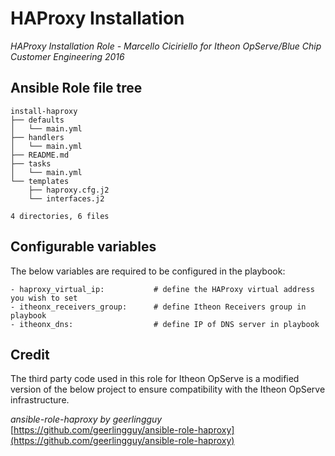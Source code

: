 HAProxy Installation
================================================

*HAProxy Installation Role - Marcello Ciciriello*
*for Itheon OpServe/Blue Chip Customer Engineering 2016*

Ansible Role file tree
----------------------

```
install-haproxy
├── defaults
│   └── main.yml
├── handlers
│   └── main.yml
├── README.md
├── tasks
│   └── main.yml
└── templates
    ├── haproxy.cfg.j2
    └── interfaces.j2

4 directories, 6 files
```

Configurable variables
----------------------

The below variables are required to be configured in the playbook:

```
- haproxy_virtual_ip:           # define the HAProxy virtual address you wish to set
- itheonx_receivers_group:      # define Itheon Receivers group in playbook
- itheonx_dns:                  # define IP of DNS server in playbook
```

Credit
------

The third party code used in this role for Itheon OpServe is a
modified version of the below project to ensure compatibility with the
Itheon OpServe infrastructure.

*ansible-role-haproxy by geerlingguy*
[https://github.com/geerlingguy/ansible-role-haproxy](https://github.com/geerlingguy/ansible-role-haproxy)
